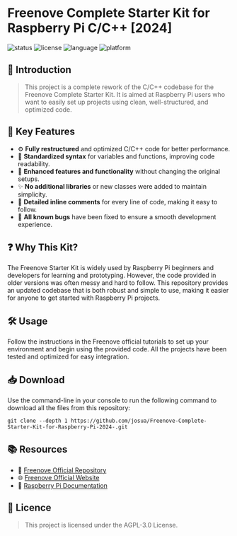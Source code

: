 # Freenove Complete Starter Kit for Raspberry Pi C/C++ [2024]  
<img src="https://img.shields.io/badge/status-active-green" alt="status"> <img src="https://img.shields.io/badge/license-AGPL%20v3-blue" alt="license"> <img src="https://img.shields.io/badge/language-C%2FC++-yellow" alt="language"> <img src="https://img.shields.io/badge/platform-Raspberry%20Pi-red" alt="platform">

## 📖 Introduction
> This project is a complete rework of the C/C++ codebase for the Freenove Complete Starter Kit. It is aimed at Raspberry Pi users who want to easily set up projects using clean, well-structured, and optimized code.

## 🌟 Key Features
<ul>
  <li>⚙️ <strong>Fully restructured</strong> and optimized C/C++ code for better performance.</li>
  <li>🧹 <strong>Standardized syntax</strong> for variables and functions, improving code readability.</li>
  <li>🚀 <strong>Enhanced features and functionality</strong> without changing the original setups.</li>
  <li>✨ <strong>No additional libraries</strong> or new classes were added to maintain simplicity.</li>
  <li>💬 <strong>Detailed inline comments</strong> for every line of code, making it easy to follow.</li>
  <li>🐛 <strong>All known bugs</strong> have been fixed to ensure a smooth development experience.</li>
</ul>

## ❓ Why This Kit?
<p>The Freenove Starter Kit is widely used by Raspberry Pi beginners and developers for learning and prototyping. However, the code provided in older versions was often messy and hard to follow. This repository provides an updated codebase that is both robust and simple to use, making it easier for anyone to get started with Raspberry Pi projects.</p>

## 🛠️ Usage
<p>Follow the instructions in the Freenove official tutorials to set up your environment and begin using the provided code. All the projects have been tested and optimized for easy integration.</p>

## 📥 Download
<p>Use the command-line in your console to run the following command to download all the files from this repository:</p>

<pre><code>git clone --depth 1 https://github.com/josua/Freenove-Complete-Starter-Kit-for-Raspberry-Pi-2024-.git</code></pre>

## 📚 Resources
<ul>
  <li>🔗 <a href="https://github.com/Freenove/Freenove_Complete_Starter_Kit_for_Raspberry_Pi">Freenove Official Repository</a></li>
  <li>🌐 <a href="https://www.freenove.com/">Freenove Official Website</a></li>
  <li>📖 <a href="https://www.raspberrypi.org/documentation/">Raspberry Pi Documentation</a></li>
</ul>

## 📝 Licence
> This project is licensed under the AGPL-3.0 License.
